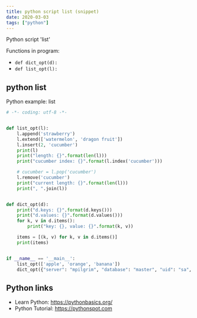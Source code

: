 ```yaml
---
title: python script list (snippet)
date: 2020-03-03
tags: ["python"]
---
```

Python script 'list'

Functions in program: 
* `def dict_opt(d):`
* `def list_opt(l):`

## python list

Python example: list

```python
# -*- coding: utf-8 -*-


def list_opt(l):
    l.append('strawberry')
    l.extend(['watermelon', 'dragon fruit'])
    l.insert(2, 'cucumber')
    print(l)
    print("length: {}".format(len(l)))
    print("cucumber index: {}".format(l.index('cucumber')))

    # cucumber = l.pop('cucumber')
    l.remove('cucumber')
    print("current length: {}".format(len(l)))
    print(", ".join(l))


def dict_opt(d):
    print("d.keys: {}".format(d.keys()))
    print("d.values: {}".format(d.values()))
    for k, v in d.items():
        print("key: {}, value: {}".format(k, v))

    items = [(k, v) for k, v in d.items()]
    print(items)


if __name__ == '__main__':
    list_opt(['apple', 'orange', 'banana'])
    dict_opt({"server": "mpilgrim", "database": "master", "uid": "sa", "pwd": "secret"})

```

## Python links

- Learn Python: https://pythonbasics.org/
- Python Tutorial: https://pythonspot.com
